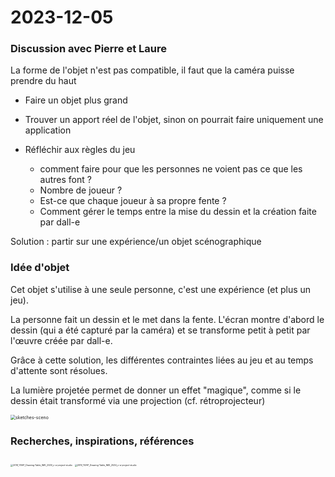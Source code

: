 # 2023-12-05



### Discussion avec Pierre et Laure 

La forme de l'objet n'est pas compatible, il faut que la caméra puisse prendre du haut

- Faire un objet plus grand

- Trouver un apport réel de l'objet, sinon on pourrait faire uniquement une application

- Réfléchir aux règles du jeu

  - comment faire pour que les personnes ne voient pas ce que les autres font ?
  - Nombre de joueur ?
  - Est-ce que chaque joueur à sa propre fente ?
  - Comment gérer le temps entre la mise du dessin et la création faite par dall-e

  

 Solution : partir sur une expérience/un objet scénographique



### Idée d'objet

Cet objet s'utilise à une seule personne, c'est une expérience (et plus un jeu). 

La personne fait un dessin et le met dans la fente. L'écran montre d'abord le dessin (qui a été capturé par la caméra) et se transforme petit à petit par l'œuvre créée par dall-e. 

Grâce à cette solution, les différentes contraintes liées au jeu et au temps d'attente sont résolues. 

La lumière projetée permet de donner un effet "magique", comme si le dessin était transformé via une projection (cf. rétroprojecteur)

<img src="C:images\sketches-sceno.png" alt="sketches-sceno" style="zoom:50%;" />



### Recherches, inspirations, références



<img src="C:images\2019_YEAP_Drawing-Table_IMG_2530_c-a-project-studio.JPG" alt="2019_YEAP_Drawing-Table_IMG_2530_c-a-project-studio" style="zoom:25%;" />

<img src="C:images\2019_YEAP_Drawing-Table_IMG_2534_c-a-project-studio.JPG" alt="2019_YEAP_Drawing-Table_IMG_2534_c-a-project-studio" style="zoom:25%;" />



